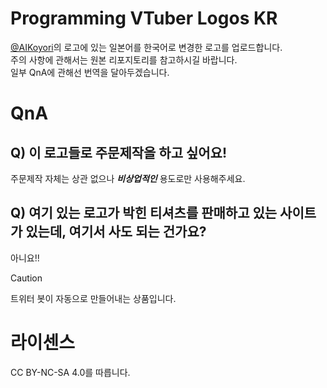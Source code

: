 # Programming VTuber Logos KR
[@AIKoyori](https://github.com/Aikoyori/ProgrammingVTuberLogos/tree/main)의 로고에 있는 일본어를 한국어로 변경한 로고를 업로드합니다. <br>
주의 사항에 관해서는 원본 리포지토리를 참고하시길 바랍니다. <br>
일부 QnA에 관해선 번역을 달아두겠습니다.

# QnA

## Q) 이 로고들로 주문제작을 하고 싶어요!
주문제작 자체는 상관 없으나 ***비상업적인*** 용도로만 사용해주세요.

## Q) 여기 있는 로고가 박힌 티셔츠를 판매하고 있는 사이트가 있는데, 여기서 사도 되는 건가요?
아니요!!
> [!CAUTION]
> 트위터 봇이 자동으로 만들어내는 상품입니다.

# 라이센스
CC BY-NC-SA 4.0를 따릅니다.

